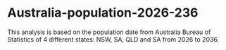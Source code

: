 # Australia-population-2026-236
This analysis is based on the population date from Australia Bureau of Statistics of 4 different states: NSW, SA, QLD and SA from 2026 to 2036. 
